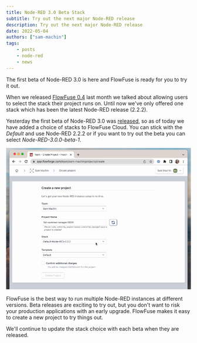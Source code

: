 ```yaml
---
title: Node-RED 3.0 Beta Stack
subtitle: Try out the next major Node-RED release
description: Try out the next major Node-RED release
date: 2022-05-04
authors: ["sam-machin"]
tags:
    - posts
    - node-red
    - news
---
```



The first beta of Node-RED 3.0 is here and FlowFuse is ready for you to try it out.
<!--more-->

When we released [FlowFuse 0.4](/blog/2022/04/flowforge-04-released/) last month we talked about allowing users to select the stack their project runs on.
Until now we've only offered one stack which has been the latest Node-RED release (2.2.2).

Yesterday the first beta of Node-RED 3.0 was [released](https://discourse.nodered.org/t/node-red-3-0-0-beta-1-released/62124), so as of today we have added a choice of stacks to FlowFuse Cloud. You can stick with the _Default_ and use Node-RED 2.2.2 or if you want to try out the beta you can select _Node-RED-3.0.0-beta-1_.

![Selecting the beta Stack](./images/beta_stack.gif "Selecting the beta Stack")


FlowFuse is the best way to run multiple Node-RED instances at different versions. Beta releases are exciting to try out, but you don't want to risk your production applications with an early upgrade. FlowFuse makes it easy to create a new project to try things out.

We'll continue to update the stack choice with each beta when they are released.
